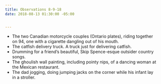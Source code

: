 ```yaml
---
title: Observations 8-9-18
date: 2018-08-13 01:30:00 -05:00


---
```


- The two Canadian motorcycle couples (Ontario plates), riding together on 94, one with a cigarette dangling out of his mouth.
- The catfish delivery truck. A truck just for delivering catfish.
- Drumming for a friend’s beautiful, Skip Spence-esque outsider country songs.
- The ghoulish wall painting, including pointy nips, of a dancing woman at the Mexican restaurant.
- The dad jogging, doing jumping jacks on the corner while his infant lay in a stroller.